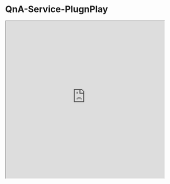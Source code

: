 # QnA-Service-PlugnPlay

<iframe src='https://webchat.botframework.com/embed/qna-maker-ip-language-bot?s=DxGuOmGTjo4.ubw-RSQ4DGP0p0WBsL2RjCq5OYZmB2C1j0G9L3Vz5Xw'  style='min-width: 400px; width: 100%; min-height: 500px;'></iframe>

